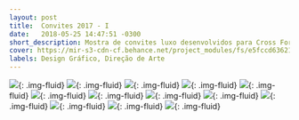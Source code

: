 ```yaml
---
layout: post
title:  Convites 2017 - I
date:   2018-05-25 14:47:51 -0300
short_description: Mostra de convites luxo desenvolvidos para Cross Formaturas no ano de 2017.
cover: https://mir-s3-cdn-cf.behance.net/project_modules/fs/e5fccd63621027.5ab7ca0646db9.png
labels: Design Gráfico, Direção de Arte
---
```


![](https://mir-s3-cdn-cf.behance.net/project_modules/fs/fb0fd263621027.5ab7ca0647a8c.png){: .img-fluid}
![](https://mir-s3-cdn-cf.behance.net/project_modules/fs/e7a44963621027.5ab7ccba48a8c.png){: .img-fluid}
![](https://mir-s3-cdn-cf.behance.net/project_modules/fs/f934dd63621027.5ab7ca0646714.png){: .img-fluid}
![](https://mir-s3-cdn-cf.behance.net/project_modules/fs/c7ec3663621027.5ab7ca064757c.png){: .img-fluid}
![](https://mir-s3-cdn-cf.behance.net/project_modules/fs/caa7e763621027.5ab7ca0645ded.png){: .img-fluid}
![](https://mir-s3-cdn-cf.behance.net/project_modules/fs/ff39c963621027.5ab7ca0646323.png){: .img-fluid}
![](https://mir-s3-cdn-cf.behance.net/project_modules/fs/e5fccd63621027.5ab7ca0646db9.png){: .img-fluid}
![](https://mir-s3-cdn-cf.behance.net/project_modules/fs/c1541563621027.5ab7ca0645860.png){: .img-fluid}
![](https://mir-s3-cdn-cf.behance.net/project_modules/fs/4121ce63621027.5ab7ca0648454.png){: .img-fluid}
![](https://mir-s3-cdn-cf.behance.net/project_modules/fs/e2121363621027.5ab7ca06472b1.png){: .img-fluid}
![](https://mir-s3-cdn-cf.behance.net/project_modules/fs/1ed59963621027.5ab7ca0647f67.png){: .img-fluid}
![](https://mir-s3-cdn-cf.behance.net/project_modules/fs/c4149c63621027.5ab7ca0645b1b.png){: .img-fluid}
![](https://mir-s3-cdn-cf.behance.net/project_modules/fs/1ac8c563621027.5ab7ca064525f.png){: .img-fluid}



